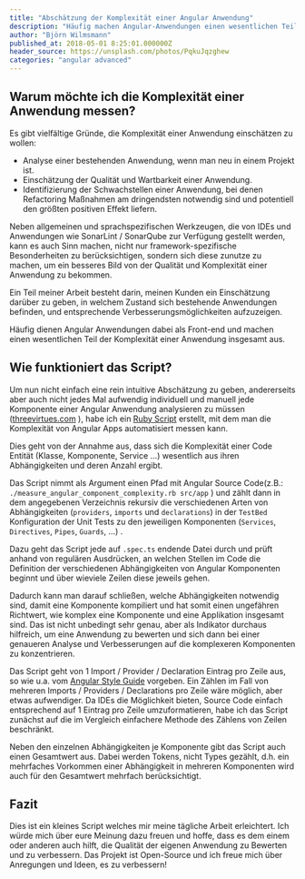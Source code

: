 ```yaml
---
title: "Abschätzung der Komplexität einer Angular Anwendung"
description: "Häufig machen Angular-Anwendungen einen wesentlichen Teil der Komplexität einer Anwendung aus. Ein kleines Ruby-Script hilft bei der Bewertung."
author: "Björn Wilmsmann"
published_at: 2018-05-01 8:25:01.000000Z
header_source: https://unsplash.com/photos/PqkuJqzghew
categories: "angular advanced"
---
```


## Warum möchte ich die Komplexität einer Anwendung messen?

Es gibt vielfältige Gründe, die Komplexität einer Anwendung einschätzen zu wollen:

- Analyse einer bestehenden Anwendung, wenn man neu in einem Projekt ist.
- Einschätzung der Qualität und Wartbarkeit einer Anwendung.
- Identifizierung der Schwachstellen einer Anwendung, bei denen Refactoring Maßnahmen am dringendsten notwendig sind und potentiell den größten positiven Effekt liefern.

 Neben allgemeinen und sprachspezifischen Werkzeugen, die von IDEs und Anwendungen wie SonarLint / SonarQube zur Verfügung gestellt werden, kann es auch Sinn machen, nicht nur framework-spezifische Besonderheiten zu berücksichtigen, sondern sich diese zunutze zu machen, um ein besseres Bild von der Qualität und Komplexität einer Anwendung zu bekommen.

Ein Teil meiner Arbeit besteht darin, meinen Kunden ein Einschätzung darüber zu geben, in welchem Zustand sich bestehende Anwendungen befinden, und entsprechende Verbesserungsmöglichkeiten aufzuzeigen.

Häufig dienen Angular Anwendungen dabei als Front-end und machen einen wesentlichen Teil der Komplexität einer Anwendung insgesamt aus.

## Wie funktioniert das Script?

Um nun nicht einfach eine rein intuitive Abschätzung zu geben, andererseits aber auch nicht jedes Mal aufwendig individuell und manuell jede Komponente einer Angular Anwendung analysieren zu müssen ([threevirtues.com](http://threevirtues.com/) ), habe ich ein [Ruby Script](https://github.com/BjoernKW/Miscellaneous/blob/master/measure_angular_component_complexity.rb) erstellt, mit dem man die Komplexität von Angular Apps automatisiert messen kann.

Dies geht von der Annahme aus, dass sich die Komplexität einer Code Entität (Klasse, Komponente, Service …) wesentlich aus ihren Abhängigkeiten und deren Anzahl ergibt.

Das Script nimmt als Argument einen Pfad mit Angular Source Code(z.B.: `./measure_angular_component_complexity.rb src/app` ) und zählt dann in dem angegebenen Verzeichnis rekursiv die verschiedenen Arten von Abhängigkeiten (`providers`, `imports` und `declarations`) in der `TestBed` Konfiguration der Unit Tests zu den jeweiligen Komponenten  (`Services`, `Directives`, `Pipes`, `Guards`, …) .

Dazu geht das Script jede auf `.spec.ts` endende Datei durch und prüft anhand von regulären Ausdrücken, an welchen Stellen im Code die Definition der verschiedenen Abhängigkeiten von Angular Komponenten beginnt und über wieviele Zeilen diese jeweils gehen.

Dadurch kann man darauf schließen, welche Abhängigkeiten notwendig sind, damit eine Komponente kompiliert und hat somit einen ungefähren Richtwert, wie komplex eine Komponente und eine Applikation insgesamt sind. Das ist nicht unbedingt sehr genau, aber als Indikator durchaus hilfreich, um eine Anwendung zu bewerten und sich dann bei einer genaueren Analyse und Verbesserungen auf die komplexeren Komponenten zu konzentrieren.

 Das Script geht von 1 Import / Provider / Declaration Eintrag pro Zeile aus, so wie u.a. vom [Angular Style Guide](https://angular.io/guide/styleguide#style-04-08) vorgeben. Ein Zählen im Fall von mehreren Imports / Providers / Declarations pro Zeile wäre möglich, aber etwas aufwendiger. Da IDEs die Möglichkeit bieten, Source Code einfach entsprechend auf 1 Eintrag pro Zeile umzuformatieren, habe ich das Script zunächst auf die im Vergleich einfachere Methode des Zählens von Zeilen beschränkt.

Neben den einzelnen Abhängigkeiten je Komponente gibt das Script auch einen Gesamtwert aus. Dabei werden Tokens, nicht Types gezählt, d.h. ein mehrfaches Vorkommen einer Abhängigkeit in mehreren Komponenten wird auch für den Gesamtwert mehrfach berücksichtigt.

## Fazit

Dies ist ein kleines Script welches mir meine tägliche Arbeit erleichtert. Ich würde mich über eure Meinung dazu freuen und hoffe, dass es dem einem oder anderen auch hilft, die Qualität der eigenen Anwendung zu Bewerten und zu verbessern. Das Projekt ist Open-Source und ich freue mich über Anregungen und Ideen, es zu verbessern!
